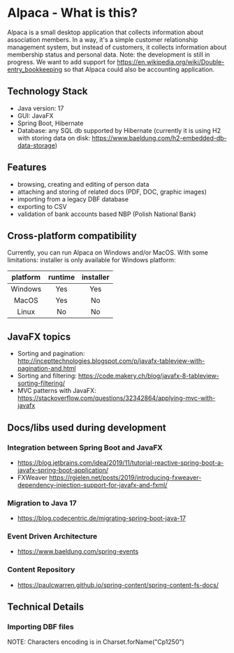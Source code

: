 # Alpaca - What is this?

Alpaca is a small desktop application that collects information about association members. In a way, it's a simple customer relationship management system, but instead of customers, it collects information about membership status and personal data. 
Note: the development is still in progress. We want to add support for https://en.wikipedia.org/wiki/Double-entry_bookkeeping so that Alpaca could also be accounting application.

## Technology Stack 
* Java version: 17
* GUI: JavaFX
* Spring Boot, Hibernate
* Database: any SQL db supported by Hibernate (currently it is using H2 with storing data on disk: https://www.baeldung.com/h2-embedded-db-data-storage)

## Features
* browsing, creating and editing of person data
* attaching and storing of related docs (PDF, DOC, graphic images)
* importing from a legacy DBF database
* exporting to CSV
* validation of bank accounts based NBP (Polish National Bank)

## Cross-platform compatibility

Currently, you can run Alpaca on Windows and/or MacOS. With some limitations: installer is only available for Windows platform:

| platform | runtime | installer |
|:--------:|:-------:|:---------:|
| Windows  |   Yes   |    Yes    |
|  MacOS   |   Yes   |    No     |
|  Linux   |   No    |    No     |

## JavaFX topics
* Sorting and pagination: http://incepttechnologies.blogspot.com/p/javafx-tableview-with-pagination-and.html
* Sorting and filtering: https://code.makery.ch/blog/javafx-8-tableview-sorting-filtering/
* MVC patterns with JavaFX: https://stackoverflow.com/questions/32342864/applying-mvc-with-javafx

## Docs/libs used during development
 
### Integration between Spring Boot and JavaFX
* https://blog.jetbrains.com/idea/2019/11/tutorial-reactive-spring-boot-a-javafx-spring-boot-application/
* FXWeaver https://rgielen.net/posts/2019/introducing-fxweaver-dependency-injection-support-for-javafx-and-fxml/ 
### Migration to Java 17
* https://blog.codecentric.de/migrating-spring-boot-java-17
### Event Driven Architecture
* https://www.baeldung.com/spring-events
### Content Repository
* https://paulcwarren.github.io/spring-content/spring-content-fs-docs/

## Technical Details

### Importing DBF files
NOTE: Characters encoding is in Charset.forName("Cp1250")

